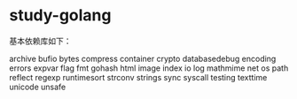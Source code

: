 # study-golang

基本依赖库如下：  

archive bufio bytes compress container crypto databasedebug 
encoding errors expvar flag fmt gohash html 
image index io log mathmime net os path reflect 
regexp runtimesort strconv strings sync syscall testing texttime unicode unsafe